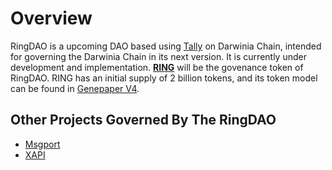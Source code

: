 # Overview

RingDAO is a upcoming DAO based using [Tally](https://www.tally.xyz/) on Darwinia Chain, intended for governing the Darwinia Chain in its next version. It is currently under development and implementation. [**RING**](https://coinmarketcap.com/currencies/darwinia-network/) will be the govenance token of RingDAO. RING has an initial supply of 2 billion tokens, and its token model can be found in [Genepaper V4](https://darwinia.network/Genepaper_v4.pdf).

## Other Projects Governed By The RingDAO

* [Msgport](https://docs.msgport.xyz/) 
* [XAPI](https://github.com/xapi-box)